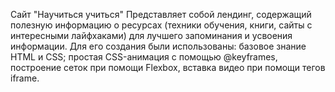 Сайт "Научиться учиться"
Представляет собой лендинг, содержащий полезную информацию о ресурсах (техники обучения, книги, сайты с интересными лайфхаками) для лучшего запоминания и усвоения информации.
Для его создания были использованы: базовое знание HTML и CSS; простая CSS-анимация с помощью @keyframes, построение сеток при помощи Flexbox, вставка видео при помощи тегов iframe.
